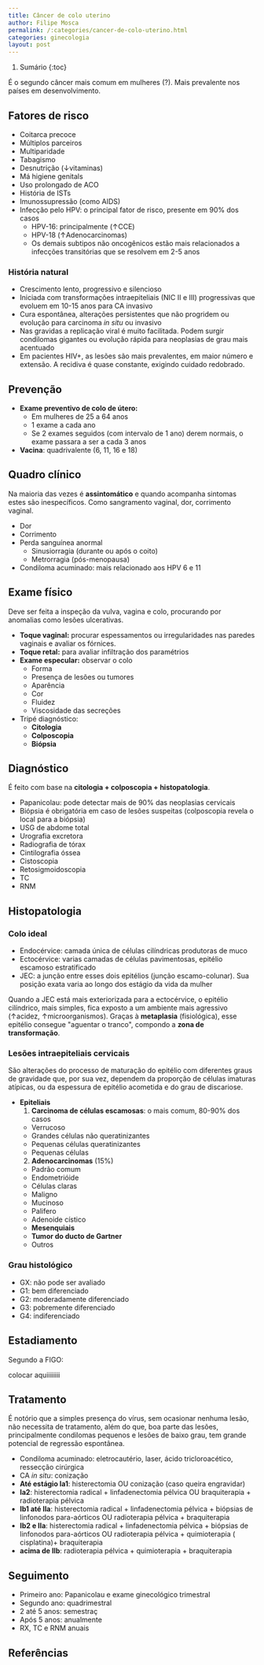 ```yaml
---
title: Câncer de colo uterino
author: Filipe Mosca
permalink: /:categories/cancer-de-colo-uterino.html
categories: ginecologia
layout: post
---
```


1. Sumário
{:toc}

É o segundo câncer mais comum em mulheres (?). Mais prevalente nos países em desenvolvimento.

## Fatores de risco
- Coitarca precoce
- Múltiplos parceiros
- Multiparidade
- Tabagismo
- Desnutrição (↓vitaminas)
- Má higiene genitals
- Uso prolongado de ACO
- História de ISTs
- Imunossupressão (como AIDS)
- Infecção pelo HPV: o principal fator de risco, presente em 90% dos casos
  - HPV-16: principalmente (↑CCE)
  - HPV-18 (↑Adenocarcinomas)
  - Os demais subtipos não oncogênicos estão mais relacionados a infecções transitórias que se resolvem em 2-5 anos

### História natural
- Crescimento lento, progressivo e silencioso
- Iniciada com transformações intraepiteliais (NIC II e III) progressivas que evoluem em 10-15 anos para CA invasivo
- Cura espontânea, alterações persistentes que não progridem ou evolução para carcinoma _in situ_ ou invasivo
- Nas gravidas a replicação viral é muito facilitada. Podem surgir condilomas gigantes ou evolução rápida para neoplasias de grau mais acentuado
- Em pacientes HIV+, as lesões são mais prevalentes, em maior número e extensão. A recidiva é quase constante, exigindo cuidado redobrado.

## Prevenção
- __Exame preventivo de colo de útero:__
  - Em mulheres de 25 a 64 anos
  - 1 exame a cada ano
  - Se 2 exames seguidos (com intervalo de 1 ano) derem normais, o exame passara a ser a cada 3 anos
- __Vacina__: quadrivalente (6, 11, 16 e 18)

## Quadro clínico
Na maioria das vezes é __assintomático__ e quando acompanha sintomas estes são inespecíficos. Como sangramento vaginal, dor, corrimento vaginal.

- Dor
- Corrimento
- Perda sanguínea anormal
  - Sinusiorragia (durante ou após o coito)
  - Metrorragia (pós-menopausa)
- Condiloma acuminado: mais relacionado aos HPV 6 e 11

## Exame físico
Deve ser feita a inspeção da vulva, vagina e colo, procurando por anomalias como lesões ulcerativas.

- __Toque vaginal:__ procurar espessamentos ou irregularidades nas paredes vaginais e avaliar os fórnices.
- __Toque retal:__ para avaliar infiltração dos paramétrios
- __Exame especular:__ observar o colo
  - Forma
  - Presença de lesões ou tumores
  - Aparência
  - Cor
  - Fluidez
  - Viscosidade das secreções
- Tripé diagnóstico:
  - __Citologia__
  - __Colposcopia__
  - __Biópsia__

## Diagnóstico
É feito com base na __citologia + colposcopia + histopatologia__.

- Papanicolau: pode detectar mais de 90% das neoplasias cervicais
- Biópsia é obrigatória em caso de lesões suspeitas (colposcopia revela o local para a biópsia)
- USG de abdome total
- Urografia excretora
- Radiografia de tórax
- Cintilografia óssea
- Cistoscopia
- Retosigmoidoscopia
- TC
- RNM

## Histopatologia
### Colo ideal
- Endocérvice: camada única de células cilíndricas produtoras de muco
- Ectocérvice: varias camadas de células pavimentosas, epitélio escamoso estratificado
- JEC: a junção entre esses dois epitélios (junção escamo-colunar). Sua posição exata varia ao longo dos estágio da vida da mulher

Quando a JEC está mais exteriorizada para a ectocérvice, o epitélio cilíndrico, mais simples, fica exposto a um ambiente mais agressivo (↑acidez, ↑microorganismos). Graças à __metaplasia__ (fisiológica), esse epitélio consegue "aguentar o tranco", compondo a __zona de transformação__.

### Lesões intraepiteliais cervicais
São alterações do processo de maturação do epitélio com diferentes graus de gravidade que, por sua vez, dependem da proporção de células imaturas atípicas, ou da espessura de
epitélio acometida e do grau de discariose.

- __Epiteliais__
  1. __Carcinoma de células escamosas__: o mais comum, 80-90% dos casos
    - Verrucoso
    - Grandes células não queratinizantes
    - Pequenas células queratinizantes
    - Pequenas células
  2. __Adenocarcinomas__ (15%)
    - Padrão comum
    - Endometrióide
    - Células claras
    - Maligno
    - Mucinoso
    - Palifero
    - Adenoide cístico
  - __Mesenquiais__
  - __Tumor do ducto de Gartner__
  - Outros

### Grau histológico
- GX: não pode ser avaliado
- G1: bem diferenciado
- G2: moderadamente diferenciado
- G3: pobremente diferenciado
- G4: indiferenciado

## Estadiamento
Segundo a FIGO:

colocar aquiiiiiiii

## Tratamento
É notório que a simples presença do vírus, sem ocasionar nenhuma lesão, não necessita de tratamento, além do que, boa parte das lesões, principalmente condilomas pequenos
e lesões de baixo grau, tem grande potencial de regressão espontânea.

- Condiloma acuminado: eletrocautério, laser, ácido tricloroacético, ressecção cirúrgica
- CA _in situ_: conização
- __Até estágio Ia1__: histerectomia OU conização (caso queira engravidar)
- __Ia2__: histerectomia radical + linfadenectomia pélvica OU braquiterapia + radioterapia pélvica
- __Ib1 até IIa__: histerectomia radical + linfadenectomia pélvica + biópsias de linfonodos para-aórticos OU radioterapia pélvica + braquiterapia
- __Ib2 e IIa__:  histerectomia radical + linfadenectomia pélvica + biópsias de linfonodos para-aórticos OU radioterapia pélvica + quimioterapia ( cisplatina)+ braquiterapia
- __acima de IIb__:  radioterapia pélvica + quimioterapia + braquiterapia

## Seguimento
- Primeiro ano: Papanicolau e exame ginecológico trimestral
- Segundo ano: quadrimestral
- 2 até 5 anos: semestraç
- Após 5 anos: anualmente
- RX, TC e RNM anuais

## Referências
[^cisam]: Livro do CISAM
[^med]: MED
